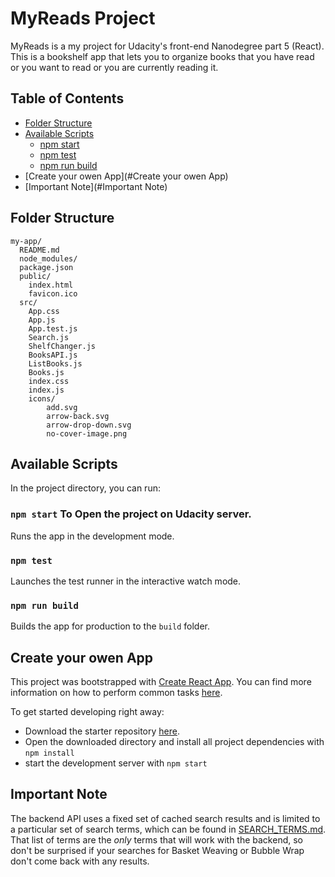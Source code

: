 # MyReads Project


MyReads is a my project for Udacity's front-end Nanodegree part 5 (React). This is a bookshelf app that lets you to organize books that you have read or you want to read or you are currently reading it.

## Table of Contents

- [Folder Structure](#folder-structure)
- [Available Scripts](#available-scripts)
  - [npm start](#npm-start)
  - [npm test](#npm-test)
  - [npm run build](#npm-run-build)
- [Create your owen App](#Create your owen App)  
- [Important Note](#Important Note)

## Folder Structure

```
my-app/
  README.md
  node_modules/
  package.json
  public/
    index.html
    favicon.ico
  src/
    App.css
    App.js
    App.test.js
    Search.js
    ShelfChanger.js
    BooksAPI.js
    ListBooks.js
    Books.js
    index.css
    index.js
    icons/
    	add.svg
        arrow-back.svg
        arrow-drop-down.svg
        no-cover-image.png
```
## Available Scripts

In the project directory, you can run:

### `npm start` To Open the project on Udacity server.

Runs the app in the development mode.<br>

### `npm test`

Launches the test runner in the interactive watch mode.<br>

### `npm run build`

Builds the app for production to the `build` folder.<br>

## Create your owen App

This project was bootstrapped with [Create React App](https://github.com/facebookincubator/create-react-app). You can find more information on how to perform common tasks [here](https://github.com/facebookincubator/create-react-app/blob/master/packages/react-scripts/template/README.md).

To get started developing right away:

* Download the starter repository [here](https://github.com/udacity/reactnd-project-myreads-starter).
* Open the downloaded directory and install all project dependencies with `npm install`
* start the development server with `npm start`

## Important Note
The backend API uses a fixed set of cached search results and is limited to a particular set of search terms, which can be found in [SEARCH_TERMS.md](SEARCH_TERMS.md). That list of terms are the _only_ terms that will work with the backend, so don't be surprised if your searches for Basket Weaving or Bubble Wrap don't come back with any results.

